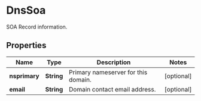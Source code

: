 

# DnsSoa

SOA Record information.

## Properties

| Name | Type | Description | Notes |
|------------ | ------------- | ------------- | -------------|
|**nsprimary** | **String** | Primary nameserver for this domain. |  [optional] |
|**email** | **String** | Domain contact email address. |  [optional] |



